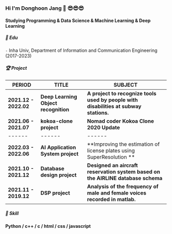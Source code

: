 ### Hi I'm Donghoon Jang 👋 😎😎😎
#### Studying Programming & Data Science & Machine Learning & Deep Learning   

##### 📘 ️Edu 
  
`-` Inha Univ, Department of Information and Communication Engineering (2017-2023)  


##### 🏆 Project  

| PERIOD | TITLE | SUBJECT |
| ------- | ------- | -------|
| **2021.12 - 2022.02** | **Deep Learning Object recognition** | **A project to recognize tools used by people with disabilities at subway stations.** |
| **2021.06 - 2021.07** | **kokoa-clone project** | **Nomad coder Kokoa Clone 2020 Update**
| ------ | ------ | ------|
| **2022.03 - 2022.06** | **AI Application System project** | **Improving the estimation of license plates using SuperResolution **
| **2021.10 - 2021.12** | **Database design project** | **Designed an aircraft reservation system based on the AIRLINE database schema**
| **2021.11 - 2019.12** | **DSP project** | **Analysis of the frequency of male and female voices recorded in matlab.**  

##### 🧩 Skill  

**Python / c++ / c / html / css / javascript**    

